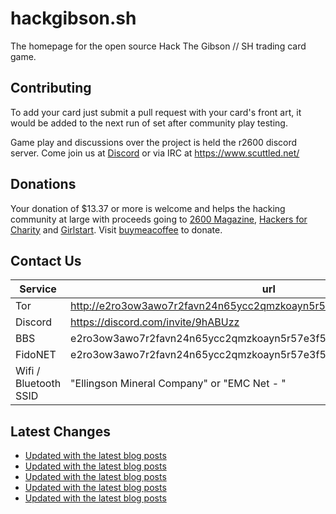 # hackgibson.sh
The homepage for the open source Hack The Gibson // SH trading card game.


## Contributing

To add your card just submit a pull request with your card's front art, it would be added to the next run of set after community play testing.

Game play and discussions over the project is held the r2600 discord server. Come join us at [Discord](https://discord.com/invite/9hABUzz) or via IRC at https://www.scuttled.net/


## Donations

Your donation of $13.37 or more is welcome and helps the hacking community at large with proceeds going to [2600 Magazine](https://2600.com/), [Hackers for Charity](https://hackersforcharity.org) and [Girlstart](https://girlstart.org).  Visit [buymeacoffee](https://www.buymeacoffee.com/hackgibson.sh) to donate.


## Contact Us

Service | url
-|-
Tor | http://e2ro3ow3awo7r2favn24n65ycc2qmzkoayn5r57e3f56nvjwdcgg32ad.onion
Discord | https://discord.com/invite/9hABUzz
BBS | e2ro3ow3awo7r2favn24n65ycc2qmzkoayn5r57e3f56nvjwdcgg32ad.onion:23
FidoNET | e2ro3ow3awo7r2favn24n65ycc2qmzkoayn5r57e3f56nvjwdcgg32ad.onion:24554
Wifi / Bluetooth SSID | "Ellingson Mineral Company" or "EMC Net - <fidonet address>"

## Latest Changes
<!-- BLOG-POST-LIST:START -->
- [Updated with the latest blog posts](https://github.com/DFW2600/hackgibson.sh/commit/ab27c918a6b4a6cf16b44790bd0124756f5f7cc4)
- [Updated with the latest blog posts](https://github.com/DFW2600/hackgibson.sh/commit/908a0225093bf5ab5e28d50e720ebb323c3969b0)
- [Updated with the latest blog posts](https://github.com/DFW2600/hackgibson.sh/commit/ffe99a136fd8d1716a56185d7e6f669671dddbdc)
- [Updated with the latest blog posts](https://github.com/DFW2600/hackgibson.sh/commit/93ed35b8c25004d040e409ef27f353f5a6efbf72)
- [Updated with the latest blog posts](https://github.com/DFW2600/hackgibson.sh/commit/03b36111bfcc32a0353f472dbdeb15a80761ae37)
<!-- BLOG-POST-LIST:END -->
